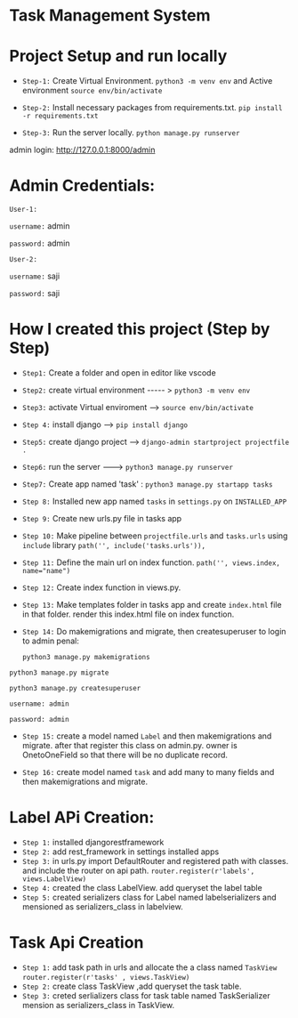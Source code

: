 # Task Management System
# Project Setup and run locally

- `Step-1:` Create Virtual Environment. `python3 -m venv env` and Active environment `source env/bin/activate`

- `Step-2:` Install necessary packages from requirements.txt. `pip install -r requirements.txt`

- `Step-3:` Run the server locally. `python manage.py runserver`



admin login: http://127.0.0.1:8000/admin
# Admin Credentials:
`User-1:`

`username:` admin

`password:` admin

`User-2:`

`username:` saji

`password:` saji


# How I created this project (Step by Step)

- `Step1:` Create a folder and open in editor like vscode

- `Step2:` create virtual environment ----- > `python3 -m venv env`

- `Step3:` activate Virtual enviroment --> `source env/bin/activate`

- `Step 4:` install django --> `pip install django`

- `Step5:` create django project --> `django-admin startproject projectfile . `

- `Step6:` run the server ---> `python3 manage.py runserver`

- `Step7:` Create app named 'task' : `python3 manage.py startapp tasks`

- `Step 8:` Installed new app named `tasks` in `settings.py` on `INSTALLED_APP`

- `Step 9:` Create new urls.py file in tasks app

- `Step 10:` Make pipeline between `projectfile.urls` and `tasks.urls` using `include` library `path('', include('tasks.urls')),`

- `Step 11:` Define the main url on index function. `path('', views.index, name="name")`

- `Step 12:` Create index function in views.py.

- `Step 13:` Make templates folder in tasks app and create `index.html` file in that folder. render this index.html file on index function.

- `Step 14:` Do makemigrations and migrate, then createsuperuser to login to admin penal:

  `python3 manage.py makemigrations`

`python3 manage.py migrate`

`python3 manage.py createsuperuser`

`username: admin`

`password: admin`

- `Step 15:` create a model named `Label` and then makemigrations and migrate. after that register this class on admin.py. owner is OnetoOneField so that there will be no duplicate record.

- `Step 16:` create model named `task` and add many to many fields and then makemigrations and migrate.

# Label APi Creation:

- `Step 1:` installed djangorestframework
- `Step 2:` add rest_framework in settings installed apps
- `Step 3:` in urls.py import DefaultRouter and registered path with classes. and include the router on api path. `router.register(r'labels', views.LabelView)`
- `Step 4:` created the class LabelView. add queryset the label table
- `Step 5:` created serializers class for Label named labelserializers and mensioned as serializers_class in labelview.

# Task Api Creation

- `Step 1:` add task path in urls and allocate the a class named `TaskView` `router.register(r'tasks' , views.TaskView)`
- `Step 2:` create class TaskView ,add queryset the task table.
- `Step 3:` creted serlializers class for task table named TaskSerializer mension as serializers_class in TaskView.
